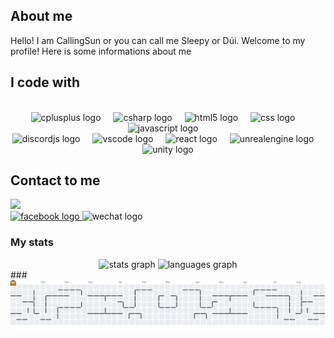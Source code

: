 ## About me
Hello! I am CallingSun or you can call me Sleepy or Dúi. Welcome to my profile!
Here is some informations about me

## I code with
<div align="center">
  <br>
  <img src="https://cdn.jsdelivr.net/gh/devicons/devicon/icons/cplusplus/cplusplus-original.svg" height="60" alt="cplusplus logo"  />
  <img width="12" />
  <img src="https://cdn.jsdelivr.net/gh/devicons/devicon/icons/csharp/csharp-original.svg" height="60" alt="csharp logo"  />
  <img width="12" />
  <img src="https://cdn.jsdelivr.net/gh/devicons/devicon/icons/html5/html5-original.svg" height="60" alt="html5 logo"  />
  <img width="12" />
  <img src="https://cdn.jsdelivr.net/gh/devicons/devicon/icons/css3/css3-original.svg" height="60" alt="css logo"  />
  <img width="12" />
  <img src="https://cdn.jsdelivr.net/gh/devicons/devicon/icons/javascript/javascript-original.svg" height="60" alt="javascript logo"  />
  <img width="12" />
  </br>
  <img src="https://cdn.jsdelivr.net/gh/devicons/devicon/icons/discordjs/discordjs-original.svg" height="60" alt="discordjs logo"  />
  <img width="12" />
  <img src="https://cdn.jsdelivr.net/gh/devicons/devicon/icons/vscode/vscode-original.svg" height="60" alt="vscode logo"  />
  <img width="12" />
  <img src="https://cdn.jsdelivr.net/gh/devicons/devicon/icons/react/react-original.svg" height="60" alt="react logo"  />
  <img width="12" />
  <img src="https://cdn.jsdelivr.net/gh/devicons/devicon/icons/unrealengine/unrealengine-original.svg" height="60" alt="unrealengine logo"  />
  <img width="12" />
  <img src="https://cdn.jsdelivr.net/gh/devicons/devicon/icons/unity/unity-original.svg" height="60" alt="unity logo"  />
</div>

## Contact to me
<a href="https://discord.com/users/619430755071819776" align="left">
<img src="https://dsc-readme.tsuni.dev/api/user/619430755071819776?theme=nitroDark&primaryColor=8180ff&accentColor=fe80c0&width=512" />
</a>
<div align="left">
<a href= "https://www.facebook.com/hoanpham256">  
  <img src="https://raw.githubusercontent.com/maurodesouza/profile-readme-generator/master/src/assets/icons/social/facebook/default.svg" width="52" height="40" alt="facebook logo"  />
</a>
<a> 
  <img src="https://raw.githubusercontent.com/maurodesouza/profile-readme-generator/master/src/assets/icons/social/wechat/default.svg" width="52" height="40" alt="wechat logo"  />
</a>
</div>

###

### My stats
<div align="center">
  <img src="https://github-readme-stats.vercel.app/api?username=callingsun&hide_title=false&hide_rank=false&show_icons=true&include_all_commits=true&count_private=true&disable_animations=false&theme=dracula&locale=en&hide_border=false&order=1" height="150" alt="stats graph"/>
  <img src="https://github-readme-stats.vercel.app/api/top-langs?username=callingsun&locale=en&hide_title=false&layout=compact&card_width=320&langs_count=5&theme=dracula&hide_border=false&order=2" height="150" alt="languages graph"/>
</div>
###
<picture>
  <source media="(prefers-color-scheme: dark)" srcset="https://raw.githubusercontent.com/callingsun/callingsun/output/pacman-contribution-graph-dark.svg">
  <source media="(prefers-color-scheme: light)" srcset="https://raw.githubusercontent.com/callingsun/callingsun/output/pacman-contribution-graph.svg">
  <img alt="pacman contribution graph" src="https://raw.githubusercontent.com/callingsun/callingsun/output/pacman-contribution-graph.svg">
</picture>

###
